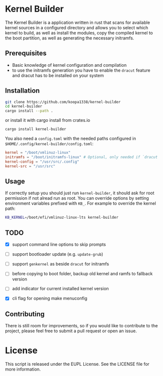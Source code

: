 # Kernel Builder

The Kernel Builder is a application written in rust that scans for available
kernel sources in a configured directory and allows you to select which kernel
to build, as well as install the modules, copy the compiled kernel to the boot
partition, as well as generating the necessary initramfs.

## Prerequisites

- Basic knowledge of kernel configuration and compilation
- to use the initramfs generation you have to enable the `dracut` feature and
  dracut has to be installed on your system

## Installation

```sh
git clone https://github.com/koopa1338/kernel-builder
cd kernel-builder
cargo install --path .
```

or install it with cargo install from crates.io
```sh
cargo install kernel-builder
```

You also need a `config.toml` with the needed paths configured in `$HOME/.config/kernel-builder/config.toml`:
```toml
kernel = "/boot/vmlinuz-linux"
initramfs = "/boot/initramfs-linux" # Optional, only needed if `dracut` feature is enabled
kernel-config = "/usr/src/.config"
kernel-src = "/usr/src"
```

## Usage

If correctly setup you should just run `kernel-builder`, it should ask
for root permission if not alread run as root. You can override options by
setting environment variables prefixed with `KB_`. For example to override the
kernel path:

```sh
KB_KERNEL=/boot/efi/vmlinuz-linux-lts kernel-builder
```

## TODO

- [x] support command line options to skip prompts
- [ ] support bootloader update (e.g. `update-grub`)
- [ ] support `genkernel` as beside `dracut` for initramfs
- [ ] before copying to boot folder, backup old kernel and ramfs to fallback version
- [ ] add indicator for current installed kernel version
- [x] cli flag for opening make menuconfig

 
## Contributing

There is still room for improvements, so if you would like to contribute to the
project, please feel free to submit a pull request or open an issue.

# License

This script is released under the EUPL License. See the LICENSE file for more
information.
